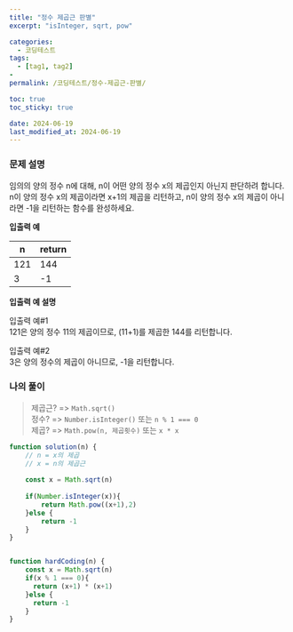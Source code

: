 ```yaml
---
title: "정수 제곱근 판별"
excerpt: "isInteger, sqrt, pow"

categories:
  - 코딩테스트
tags:
  - [tag1, tag2]
-
permalink: /코딩테스트/정수-제곱근-판별/

toc: true
toc_sticky: true

date: 2024-06-19
last_modified_at: 2024-06-19
---
```

### 문제 설명
임의의 양의 정수 n에 대해, n이 어떤 양의 정수 x의 제곱인지 아닌지 판단하려 합니다.
n이 양의 정수 x의 제곱이라면 x+1의 제곱을 리턴하고, n이 양의 정수 x의 제곱이 아니라면 -1을 리턴하는 함수를 완성하세요.

**입출력 예**

| n | return |
| --- | --- |
| 121 | 144 |
| 3 | -1 |

**입출력 예 설명**

입출력 예#1<br/>
121은 양의 정수 11의 제곱이므로, (11+1)를 제곱한 144를 리턴합니다.

입출력 예#2<br/>
3은 양의 정수의 제곱이 아니므로, -1을 리턴합니다.

### 나의 풀이
>제곱근? => `Math.sqrt()`<br>정수? => `Number.isInteger()` 또는 `n % 1 === 0`<br>제곱? => `Math.pow(n, 제곱횟수)` 또는 `x * x`
>

```jsx
function solution(n) {
    // n = x의 제곱
    // x = n의 제곱근
    
    const x = Math.sqrt(n)
    
    if(Number.isInteger(x)){
        return Math.pow((x+1),2)
    }else {
        return -1
    }
}


function hardCoding(n) {
    const x = Math.sqrt(n)
    if(x % 1 === 0){
      return (x+1) * (x+1)
    }else {
      return -1
    }
}
```